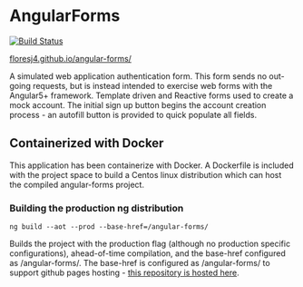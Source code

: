 # AngularForms 

[![Build Status](https://travis-ci.org/Floresj4/angular-forms.svg?branch=master)](https://travis-ci.org/Floresj4/angular-forms)

[floresj4.github.io/angular-forms/](https://floresj4.github.io/angular-forms/)

A simulated web application authentication form.  This form sends no out-going requests, but is instead intended to exercise web forms with the Angular5+ framework.  Template driven and Reactive forms used to create a mock account.  The initial sign up button begins the account creation process - an autofill button is provided to quick populate all fields.

## Containerized with Docker

This application has been containerize with Docker.  A Dockerfile is included with the project space to build a Centos linux distribution which can host the compiled angular-forms project.

### Building the production ng distribution

```
ng build --aot --prod --base-href=/angular-forms/
```

Builds the project with the production flag (although no production specific configurations), ahead-of-time compilation, and the base-href configured as /angular-forms/.  The base-href is configured as /angular-forms/ to support github pages hosting - [this repository is hosted here](https://floresj4.github.io/angular-forms/).

